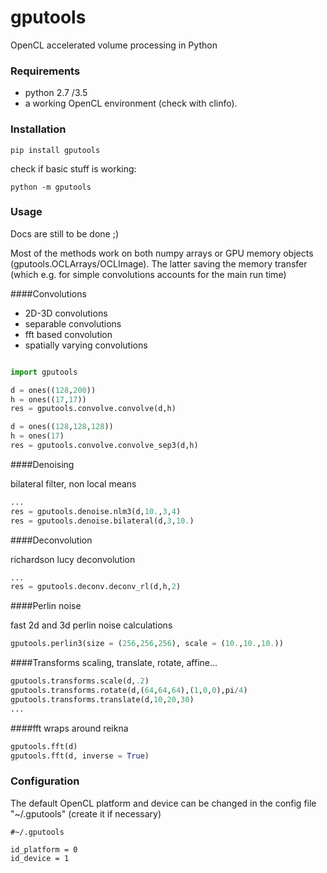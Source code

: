 # gputools

OpenCL accelerated volume processing in Python

### Requirements 

- python 2.7 /3.5
- a working OpenCL environment (check with clinfo).

### Installation

```
pip install gputools
```
check if basic stuff is working:

```
python -m gputools
```

### Usage

Docs are still to be done ;)

Most of the methods work on both numpy arrays or GPU memory objects (gputools.OCLArrays/OCLImage). The latter saving the memory transfer (which e.g. for simple convolutions accounts for the main run time)

####Convolutions

* 2D-3D convolutions
* separable convolutions
* fft based convolution
* spatially varying convolutions

```python

import gputools

d = ones((128,200))
h = ones((17,17))
res = gputools.convolve.convolve(d,h)

```

```python
d = ones((128,128,128))
h = ones(17)
res = gputools.convolve.convolve_sep3(d,h)

```

####Denoising

bilateral filter, non local means

```python
...
res = gputools.denoise.nlm3(d,10.,3,4)
res = gputools.denoise.bilateral(d,3,10.)

```


####Deconvolution

richardson lucy deconvolution 

```python
...
res = gputools.deconv.deconv_rl(d,h,2)
```

####Perlin noise

fast 2d and 3d perlin noise calculations

```python
gputools.perlin3(size = (256,256,256), scale = (10.,10.,10.))
```


####Transforms
scaling, translate, rotate, affine...


```python
gputools.transforms.scale(d,.2)
gputools.transforms.rotate(d,(64,64,64),(1,0,0),pi/4)
gputools.transforms.translate(d,10,20,30)
...
```

####fft
wraps around reikna

```python
gputools.fft(d)
gputools.fft(d, inverse = True)
```

### Configuration

The default OpenCL platform and device can be changed in the config file "~/.gputools" (create it if necessary)  
```
#~/.gputools

id_platform = 0
id_device = 1
```


